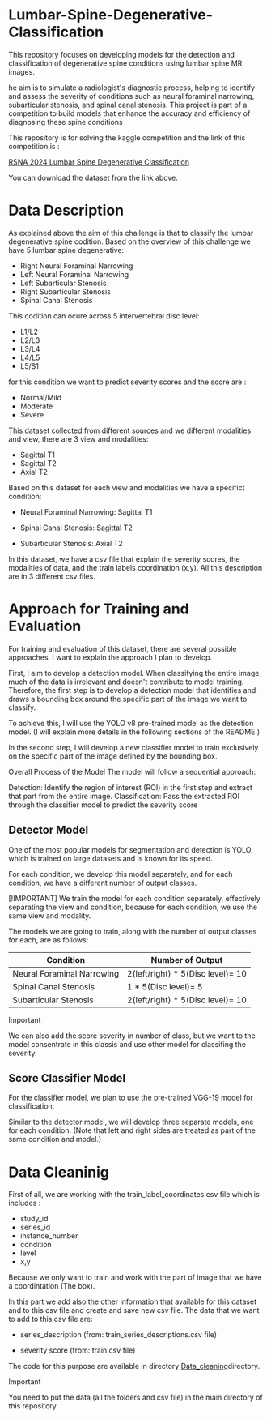 # Lumbar-Spine-Degenerative-Classification

This repository focuses on developing models for the detection and classification of degenerative spine conditions using lumbar spine MR images.

he aim is to simulate a radiologist's diagnostic process, helping to identify and assess the severity of conditions such as neural foraminal narrowing, subarticular stenosis, and spinal canal stenosis. This project is part of a competition to build models that enhance the accuracy and efficiency of diagnosing these spine conditions


This repository is for solving the kaggle competition and the link of this competition is : 

[RSNA 2024 Lumbar Spine Degenerative Classification](https://www.kaggle.com/competitions/rsna-2024-lumbar-spine-degenerative-classification/overview)


You can download the dataset from the link above.




# Data Description 

As explained above the aim of this challenge is that to classify the lumbar degenerative spine codition.
Based on the overview of this challenge we have 5 lumbar spine degenerative:

- Right Neural Foraminal Narrowing
- Left Neural Foraminal Narrowing
- Left Subarticular Stenosis
- Right Subarticular Stenosis
- Spinal Canal Stenosis


This codition can ocure across 5 intervertebral disc level:

- L1/L2
- L2/L3 
- L3/L4 
- L4/L5
- L5/S1

for this condition we want to predict severity scores and the score are : 

- Normal/Mild
- Moderate
- Severe


This dataset collected from different sources and we different modalities and view, there are 3 view and modalities:

- Sagittal T1
- Sagittal T2
- Axial T2 

Based on this dataset for each view and modalities we have a specifict condition:

- Neural Foraminal Narrowing: Sagittal T1

- Spinal Canal Stenosis: Sagittal T2

- Subarticular Stenosis: Axial T2 



In this dataset, we have a csv file that explain the severity scores, the modalities of data, and the train labels coordination (x,y).
All this description are in 3 different csv files.




# Approach for Training and Evaluation

For training and evaluation of this dataset, there are several possible approaches. I want to explain the approach I plan to develop.

First, I aim to develop a detection model. When classifying the entire image, much of the data is irrelevant and doesn't contribute to model training. Therefore, the first step is to develop a detection model that identifies and draws a bounding box around the specific part of the image we want to classify.

To achieve this, I will use the YOLO v8 pre-trained model as the detection model. (I will explain more details in the following sections of the README.)

In the second step, I will develop a new classifier model to train exclusively on the specific part of the image defined by the bounding box.

Overall Process of the Model
The model will follow a sequential approach:

Detection: Identify the region of interest (ROI) in the first step and extract that part from the entire image.
Classification: Pass the extracted ROI through the classifier model to predict the severity score



## Detector Model


One of the most popular models for segmentation and detection is YOLO, which is trained on large datasets and is known for its speed.

For each condition, we develop this model separately, and for each condition, we have a different number of output classes.

[!IMPORTANT]
We train the model for each condition separately, effectively separating the view and condition, because for each condition, we use the same view and modality.

The models we are going to train, along with the number of output classes for each, are as follows:



|           Condition            |           Number of Output       |    
| -------------------------------| -------------------------------- |
|   Neural Foraminal Narrowing   | 2(left/right) * 5(Disc level)= 10| 
|     Spinal Canal Stenosis      |       1 * 5(Disc level)= 5       |
|     Subarticular Stenosis      | 2(left/right) * 5(Disc level)= 10|





> [!IMPORTANT]
> We can also add the score severity in number of class, but we want to the model consentrate in this classis and use other model for classifing the severity.



## Score Classifier Model

For the classifier model, we plan to use the pre-trained VGG-19 model for classification.

Similar to the detector model, we will develop three separate models, one for each condition. (Note that left and right sides are treated as part of the same condition and model.)







# Data Cleaninig

First of all, we are working with the train_label_coordinates.csv file which is includes :

- study_id
- series_id
- instance_number
- condition
- level
- x,y

Because we only want to train and work with the part of image that we have a coordintation (The box).

In this part we add also the other information that available for this dataset and to this csv file and 
create and save new csv file. The data that we want to add to this csv file are:

- series_description (from: train_series_descriptions.csv file)

- severity score (from: train.csv file)


The code for this purpose are available in directory [Data_cleaning](./Data_cleaning/)directory.



> [!IMPORTANT]
> You need to put the data (all the folders and csv file) in the main directory of this repository.


